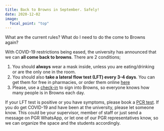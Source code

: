```yaml
---
title: Back to Browns in September. Safely!
date: 2020-12-02
image:
  focal_point: "top"
---
```


What are the current rules? What do I need to do the come to Browns again?

<!--more-->

With COVID-19 restrictions being eased, the university has announced that we can **all come back to browns**. There are 2 conditions;
1. You should **always** wear a mask inside, unless you are eating/drinking or are the only one in the room.
2. You should also **take a lateral flow test (LFT) every 3-4 days**. You can get them for free in pharmacies, or order them online [here](https://www.gov.uk/order-coronavirus-rapid-lateral-flow-tests)
3. Please, use a [check-in](https://geogbrowns.info/post/22-09-21-check-in/) to sign into Browns, so everyone knows how many people is in Browns each day.

If your LFT test is positive or you have symptoms, please book a [PCR test](https://www.nhs.uk/conditions/coronavirus-covid-19/testing/get-tested-for-coronavirus/). If you do get COVID-19 and have been at the university, please let someone know. This could be your supervisor, member of staff or just send a message on PGR WhatsApp, or let one of our PGR representatives know, so we can organize the space and the students accordingly.
